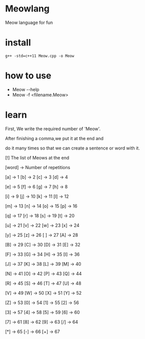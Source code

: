 # Meowlang
Meow language for fun
# install 
```
g++ -std=c++11 Meow.cpp -o Meow

```
# how to use
- Meow --help
- Meow -f <filename.Meow>
# learn 
First, We write the required number of 'Meow'.

After finishing a comma,we put it at the end and

do it many times so that we can create a sentence or word with it.

[!] The list of Meows at the end

[word] -> Number of repetitions

 

[a] -> 1        [b] -> 2        [c] -> 3        [d] -> 4

[e] -> 5        [f] -> 6        [g] -> 7        [h] -> 8

[i] -> 9        [j] -> 10       [k] -> 11       [l] -> 12

[m] -> 13       [n] -> 14       [o] -> 15       [p] -> 16

[q] -> 17       [r] -> 18       [s] -> 19       [t] -> 20

[u] -> 21       [v] -> 22       [w] -> 23       [x] -> 24

[y] -> 25       [z] -> 26       [ ] -> 27       [A] -> 28

[B] -> 29       [C] -> 30       [D] -> 31       [E] -> 32

[F] -> 33       [G] -> 34       [H] -> 35       [I] -> 36

[J] -> 37       [K] -> 38       [L] -> 39       [M] -> 40

[N] -> 41       [O] -> 42       [P] -> 43       [Q] -> 44

[R] -> 45       [S] -> 46       [T] -> 47       [U] -> 48

[V] -> 49       [W] -> 50       [X] -> 51       [Y] -> 52

[Z] -> 53       [0] -> 54       [1] -> 55       [2] -> 56

[3] -> 57       [4] -> 58       [5] -> 59       [6] -> 60

[7] -> 61       [8] -> 62       [9] -> 63       [/] -> 64

[*] -> 65       [-] -> 66       [+] -> 67


